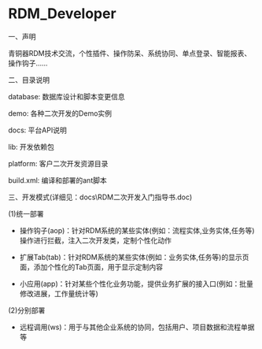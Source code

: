 RDM_Developer
=============


一、声明

  青铜器RDM技术交流，个性插件、操作防呆、系统协同、单点登录、智能报表、操作钩子……


二、目录说明

  database: 数据库设计和脚本变更信息
  
  demo: 各种二次开发的Demo实例
  
  docs: 平台API说明
  
  lib: 开发依赖包
  
  platform: 客户二次开发资源目录
  
  build.xml: 编译和部署的ant脚本
  
三、开发模式(详细见：docs\RDM二次开发入门指导书.doc)

(1)统一部署

  * 操作钩子(aop)：针对RDM系统的某些实体(例如：流程实体,业务实体,任务等)操作进行拦截，注入二次开发类，定制个性化动作
		
  * 扩展Tab(tab)：针对RDM系统的某些实体(例如：业务实体,任务等)的显示页面，添加个性化的Tab页面，用于显示定制内容
	
  * 小应用(app)：针对某些个性化业务功能，提供业务扩展的接入口(例如：批量修改进展，工作量统计等)
	
(2)分别部署

  * 远程调用(ws)：用于与其他企业系统的协同，包括用户、项目数据和流程单据等
